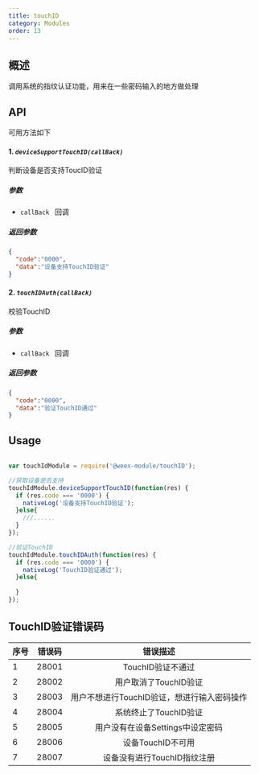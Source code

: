```yaml
---
title: touchID
category: Modules
order: 13
---
```



概述
---

调用系统的指纹认证功能，用来在一些密码输入的地方做处理


API
---

可用方法如下

#### 1. ***`deviceSupportTouchID(callBack)`***

判断设备是否支持ToucID验证

##### 参数
  
* `callBack ` 回调

##### 返回参数
```json
{
  "code":"0000",
  "data":"设备支持TouchID验证"
}

```

#### 2. ***`touchIDAuth(callBack)`***

校验TouchID

##### 参数
  
* `callBack ` 回调

##### 返回参数
```json
{
  "code":"0000",
  "data":"验证TouchID通过"
}

```

Usage
---

```javascript

var touchIdModule = require('@weex-module/touchID');

//获取设备是否支持
touchIdModule.deviceSupportTouchID(function(res) {
  if (res.code === '0000') {
    nativeLog('设备支持TouchID验证');
  }else{
    ///......
  }
});

//验证TouchID
touchIdModule.touchIDAuth(function(res) {
  if (res.code === '0000') {
    nativeLog('TouchID验证通过');
  }else{
    
  }
});


```

TouchID验证错误码
---


|序号|错误码|错误描述|
|:---|:---:|:---:|
|1|28001|TouchID验证不通过|
|2|28002|用户取消了TouchID验证|
|3|28003|用户不想进行TouchID验证，想进行输入密码操作|
|4|28004|系统终止了TouchID验证|
|5|28005|用户没有在设备Settings中设定密码|
|6|28006|设备TouchID不可用|
|7|28007|设备没有进行TouchID指纹注册|

